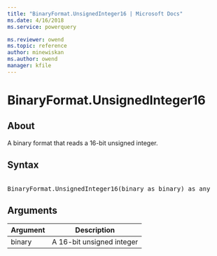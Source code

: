 ```yaml
---
title: "BinaryFormat.UnsignedInteger16 | Microsoft Docs"
ms.date: 4/16/2018
ms.service: powerquery

ms.reviewer: owend
ms.topic: reference
author: minewiskan
ms.author: owend
manager: kfile
---
```

# BinaryFormat.UnsignedInteger16

  
## About  
A binary format that reads a 16-bit unsigned integer.  
  
## Syntax

<pre>  
BinaryFormat.UnsignedInteger16(binary as binary) as any  
</pre> 
  
## Arguments  
  
|Argument|Description|  
|------------|---------------|  
|binary|A 16-bit unsigned integer|  
  
